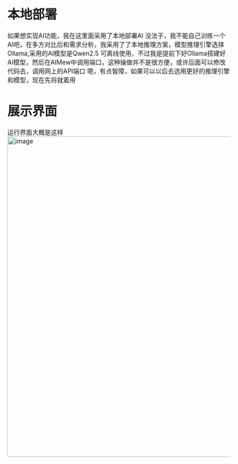 # 本地部署
如果想实现AI功能，我在这里面采用了本地部署AI
没法子，我不能自己训练一个AI吧，在多方对比后和需求分析，我采用了了本地推理方案，模型推理引擎选择Ollama,采用的AI模型是Qwen2.5
可离线使用，不过我是提前下好Ollama搭建好AI模型，然后在AIMew中调用端口，这种操做并不是很方便，或许后面可以修改代码去，调用网上的API端口
嗯，有点智障，如果可以以后去选用更好的推理引擎和模型，现在先将就着用

# 展示界面
运行界面大概是这样
<img width="870" height="723" alt="image" src="https://github.com/user-attachments/assets/cf666af0-57c6-4150-a972-ad5439cec2ff" />
